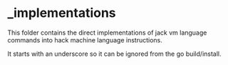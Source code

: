 # _implementations
This folder contains the direct implementations of jack vm language commands into hack machine language instructions.

It starts with an underscore so it can be ignored from the go build/install.
